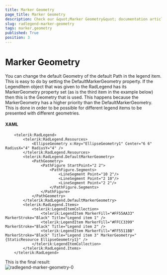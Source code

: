 ```yaml
---
title: Marker Geometry
page_title: Marker Geometry
description: Check our &quot;Marker Geometry&quot; documentation article for the RadLegend {{ site.framework_name }} control.
slug: radlegend-marker-geometry
tags: marker,geometry
published: True
position: 3
---
```


# Marker Geometry

You can change the default Geometry of the default Path in the legend item. This is easy to do by setting the DefaultMarkerGeometry property. If the LegendItem object that was given to the RadLegend has its MarkerGeometry property set (as is the third item in the example below) then this is the Geometry that is used. This happens because the MarkerGeometry has a higher priority than the DefaultMarkerGeometry. This is done in order to be possible for different legend items to be presented with different geometries.        

#### __XAML__
```XAML
	<telerik:RadLegend>
	    <telerik:RadLegend.Resources>
	        <EllipseGeometry x:Key="EllipseGeometry1" Center="6 6" RadiusX="4" RadiusY="4" />                
	    </telerik:RadLegend.Resources>
	    <telerik:RadLegend.DefaultMarkerGeometry>
	        <PathGeometry>
	            <PathFigure StartPoint="2 2">
	                <PathFigure.Segments>
	                    <LineSegment Point="10 2"/>
	                    <LineSegment Point="2 10"/>
	                    <LineSegment Point="2 2"/>
	                </PathFigure.Segments>
	            </PathFigure>
	        </PathGeometry>
	    </telerik:RadLegend.DefaultMarkerGeometry>
	    <telerik:RadLegend.Items>
	        <telerik:LegendItemCollection>
	            <telerik:LegendItem MarkerFill="#FF55AA33" MarkerStroke="Black" Title="Legend item 1" />
	            <telerik:LegendItem MarkerFill="#FFCC3399" MarkerStroke="Black" Title="Legend item 2" />
	            <telerik:LegendItem MarkerFill="#FF5511BB" MarkerStroke="Black" Title="Legend item 3" MarkerGeometry="{StaticResource EllipseGeometry1}" />
	        </telerik:LegendItemCollection>
	    </telerik:RadLegend.Items>
	</telerik:RadLegend>
```

This is the final result:  
![radlegend-marker-geometry-0](images/radlegend-marker-geometry-0.png)
